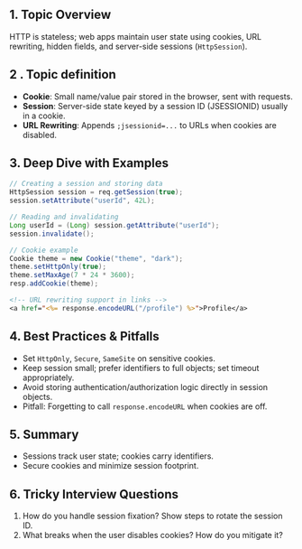 ## 1. Topic Overview

HTTP is stateless; web apps maintain user state using cookies, URL rewriting, hidden fields, and server-side sessions (`HttpSession`).

## 2 . Topic definition

- **Cookie**: Small name/value pair stored in the browser, sent with requests.
- **Session**: Server-side state keyed by a session ID (JSESSIONID) usually in a cookie.
- **URL Rewriting**: Appends `;jsessionid=...` to URLs when cookies are disabled.

## 3. Deep Dive with Examples

```java
// Creating a session and storing data
HttpSession session = req.getSession(true);
session.setAttribute("userId", 42L);

// Reading and invalidating
Long userId = (Long) session.getAttribute("userId");
session.invalidate();
```

```java
// Cookie example
Cookie theme = new Cookie("theme", "dark");
theme.setHttpOnly(true);
theme.setMaxAge(7 * 24 * 3600);
resp.addCookie(theme);
```

```jsp
<!-- URL rewriting support in links -->
<a href="<%= response.encodeURL("/profile") %>">Profile</a>
```

## 4. Best Practices & Pitfalls

- Set `HttpOnly`, `Secure`, `SameSite` on sensitive cookies.
- Keep session small; prefer identifiers to full objects; set timeout appropriately.
- Avoid storing authentication/authorization logic directly in session objects.
- Pitfall: Forgetting to call `response.encodeURL` when cookies are off.

## 5. Summary

- Sessions track user state; cookies carry identifiers.
- Secure cookies and minimize session footprint.

## 6. Tricky Interview Questions

1) How do you handle session fixation? Show steps to rotate the session ID.
2) What breaks when the user disables cookies? How do you mitigate it?
